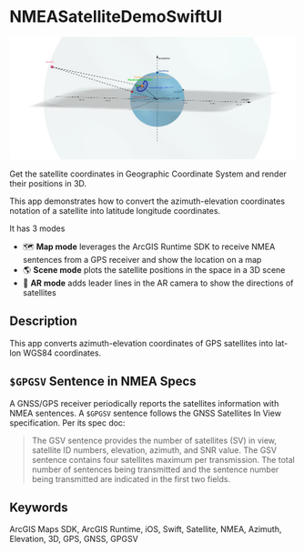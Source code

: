 # NMEASatelliteDemoSwiftUI

![Satellites](title-image.png)

Get the satellite coordinates in Geographic Coordinate System and render their positions in 3D.

This app demonstrates how to convert the azimuth-elevation coordinates notation of a satellite into latitude longitude coordinates.

It has 3 modes

- 🗺 **Map mode** leverages the ArcGIS Runtime SDK to receive NMEA sentences from a GPS receiver and show the location on a map
- 🌎 **Scene mode** plots the satellite positions in the space in a 3D scene
- 🔭 **AR mode** adds leader lines in the AR camera to show the directions of satellites

## Description

This app converts azimuth-elevation coordinates of GPS satellites into lat-lon WGS84 coordinates.

## `$GPGSV` Sentence in NMEA Specs

A GNSS/GPS receiver periodically reports the satellites information with NMEA sentences. A `$GPGSV` sentence follows the GNSS Satellites In View specification. Per its spec doc:

> The GSV sentence provides the number of satellites (SV) in view, satellite ID numbers, elevation,
azimuth, and SNR value. The GSV sentence contains four satellites maximum per transmission. The
total number of sentences being transmitted and the sentence number being transmitted are indicated in
the first two fields.

## Keywords

ArcGIS Maps SDK, ArcGIS Runtime, iOS, Swift, Satellite, NMEA, Azimuth, Elevation, 3D, GPS, GNSS, GPGSV
